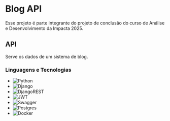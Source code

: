 # Blog API 

Esse projeto é parte integrante do projeto de conclusão do curso de Análise e Desenvolvimento da Impacta 2025.

## API 
Serve os dados de um sistema de blog. 

### Linguagens e Tecnologias

- ![Python](https://img.shields.io/badge/python-3670A0?style=for-the-badge&logo=python&logoColor=ffdd54)
- ![Django](https://img.shields.io/badge/django-%23092E20.svg?style=for-the-badge&logo=django&logoColor=white)
- ![DjangoREST](https://img.shields.io/badge/DJANGO-REST-ff1709?style=for-the-badge&logo=django&logoColor=white&color=ff1709&labelColor=gray)
- ![JWT](https://img.shields.io/badge/JWT-black?style=for-the-badge&logo=JSON%20web%20tokens)
- ![Swagger](https://img.shields.io/badge/-Swagger-%23Clojure?style=for-the-badge&logo=swagger&logoColor=white)
- ![Postgres](https://img.shields.io/badge/postgres-%23316192.svg?style=for-the-badge&logo=postgresql&logoColor=white)
- ![Docker](https://img.shields.io/badge/docker-%230db7ed.svg?style=for-the-badge&logo=docker&logoColor=white)

